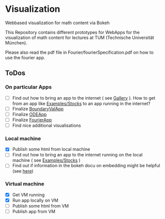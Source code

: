 # Visualization
Webbased visualization for math content via Bokeh

This Repository contains different prototypes for WebApps for the visualization of math content for lectures at TUM (Technische Universität München).

Please also read the pdf file in Fourier/fourierSpecification.pdf on how to use the fourier app.

## ToDos
### On particular Apps
- [ ] Find out how to bring an app to the internet ( see [Gallery](http://bokeh.pydata.org/en/latest/docs/gallery.html) ). How to get from an app like [Examples/Stocks](https://github.com/BenjaminRueth/Visualization/tree/master/Examples/ExampleStocks) to an app running in the internet?
- [ ] Finalize [BoundaryValApp](https://github.com/BenjaminRueth/Visualization/tree/master/BoundaryValApp)
- [ ] Finalize [ODEApp](https://github.com/BenjaminRueth/Visualization/tree/master/ODEApp)
- [ ] Finalize [FourierApp](https://github.com/BenjaminRueth/Visualization/tree/master/FourierApp)
- [ ] Find nice additional visualisations

### Local machine
- [x] Publish some html from local machine
- [ ] Find out how to bring an app to the internet running on the local machine ( see [Examples/Stocks](https://github.com/BenjaminRueth/Visualization/tree/master/Examples/ExampleStocks) )
- [ ] Find out if information in the bokeh docu on embedding might be helpful (see [here](http://bokeh.pydata.org/en/latest/docs/user_guide/embed.html#server-data))

### Virtual machine
- [x] Get VM running
- [x] Run app locally on VM
- [ ] Publish some html from VM
- [ ] Publish app from VM
